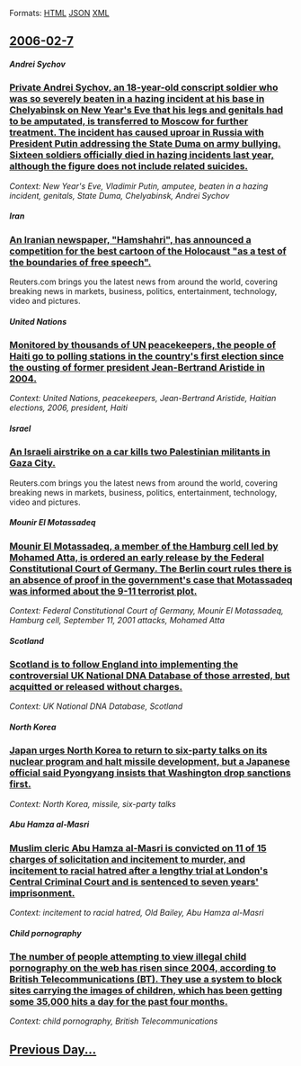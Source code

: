 
Formats: [HTML](2006/02/7/index.html)  [JSON](2006/02/7/index.json)  [XML](2006/02/7/index.xml)  

## [2006-02-7](/news/2006/02/7/index.md)

##### Andrei Sychov
### [ Private Andrei Sychov, an 18-year-old conscript soldier who was so severely beaten in a hazing incident at his base in Chelyabinsk on New Year's Eve that his legs and genitals had to be amputated, is transferred to Moscow for further treatment. The incident has caused uproar in Russia with President Putin addressing the State Duma on army bullying. Sixteen soldiers officially died in hazing incidents last year, although the figure does not include related suicides. ](/news/2006/02/7/private-andrei-sychov-an-18-year-old-conscript-soldier-who-was-so-severely-beaten-in-a-hazing-incident-at-his-base-in-chelyabinsk-on-new-y.md)
_Context: New Year's Eve, Vladimir Putin, amputee, beaten in a hazing incident, genitals, State Duma, Chelyabinsk, Andrei Sychov_

##### Iran
### [ An Iranian newspaper, "Hamshahri", has announced a competition for the best cartoon of the Holocaust "as a test of the boundaries of free speech". ](/news/2006/02/7/an-iranian-newspaper-hamshahri-has-announced-a-competition-for-the-best-cartoon-of-the-holocaust-as-a-test-of-the-boundaries-of-free-s.md)
Reuters.com brings you the latest news from around the world, covering breaking news in markets, business, politics, entertainment, technology, video and pictures.

##### United Nations
### [ Monitored by thousands of UN peacekeepers, the people of Haiti go to polling stations in the country's first election since the ousting of former president Jean-Bertrand Aristide in 2004. ](/news/2006/02/7/monitored-by-thousands-of-un-peacekeepers-the-people-of-haiti-go-to-polling-stations-in-the-country-s-first-election-since-the-ousting-of.md)
_Context: United Nations, peacekeepers, Jean-Bertrand Aristide, Haitian elections, 2006, president, Haiti_

##### Israel
### [ An Israeli airstrike on a car kills two Palestinian militants in Gaza City. ](/news/2006/02/7/an-israeli-airstrike-on-a-car-kills-two-palestinian-militants-in-gaza-city.md)
Reuters.com brings you the latest news from around the world, covering breaking news in markets, business, politics, entertainment, technology, video and pictures.

##### Mounir El Motassadeq
### [ Mounir El Motassadeq, a member of the Hamburg cell led by Mohamed Atta, is ordered an early release by the Federal Constitutional Court of Germany. The Berlin court rules there is an absence of proof in the government's case that Motassadeq was informed about the 9-11 terrorist plot. ](/news/2006/02/7/mounir-el-motassadeq-a-member-of-the-hamburg-cell-led-by-mohamed-atta-is-ordered-an-early-release-by-the-federal-constitutional-court-of.md)
_Context: Federal Constitutional Court of Germany, Mounir El Motassadeq, Hamburg cell, September 11, 2001 attacks, Mohamed Atta_

##### Scotland
### [ Scotland is to follow England into implementing the controversial UK National DNA Database of those arrested, but acquitted or released without charges. ](/news/2006/02/7/scotland-is-to-follow-england-into-implementing-the-controversial-uk-national-dna-database-of-those-arrested-but-acquitted-or-released-wit.md)
_Context: UK National DNA Database, Scotland_

##### North Korea
### [ Japan urges North Korea to return to six-party talks on its nuclear program and halt missile development, but a Japanese official said Pyongyang insists that Washington drop sanctions first. ](/news/2006/02/7/japan-urges-north-korea-to-return-to-six-party-talks-on-its-nuclear-program-and-halt-missile-development-but-a-japanese-official-said-pyon.md)
_Context: North Korea, missile, six-party talks_

##### Abu Hamza al-Masri
### [ Muslim cleric Abu Hamza al-Masri is convicted on 11 of 15 charges of solicitation and incitement to murder, and incitement to racial hatred after a lengthy trial at London's Central Criminal Court and is sentenced to seven years' imprisonment. ](/news/2006/02/7/muslim-cleric-abu-hamza-al-masri-is-convicted-on-11-of-15-charges-of-solicitation-and-incitement-to-murder-and-incitement-to-racial-hatred.md)
_Context: incitement to racial hatred, Old Bailey, Abu Hamza al-Masri_

##### Child pornography
### [ The number of people attempting to view illegal child pornography on the web has risen since 2004, according to British Telecommunications (BT). They use a system to block sites carrying the images of children, which has been getting some 35,000 hits a day for the past four months. ](/news/2006/02/7/the-number-of-people-attempting-to-view-illegal-child-pornography-on-the-web-has-risen-since-2004-according-to-british-telecommunications.md)
_Context: child pornography, British Telecommunications_

## [Previous Day...](/news/2006/02/6/index.md)

